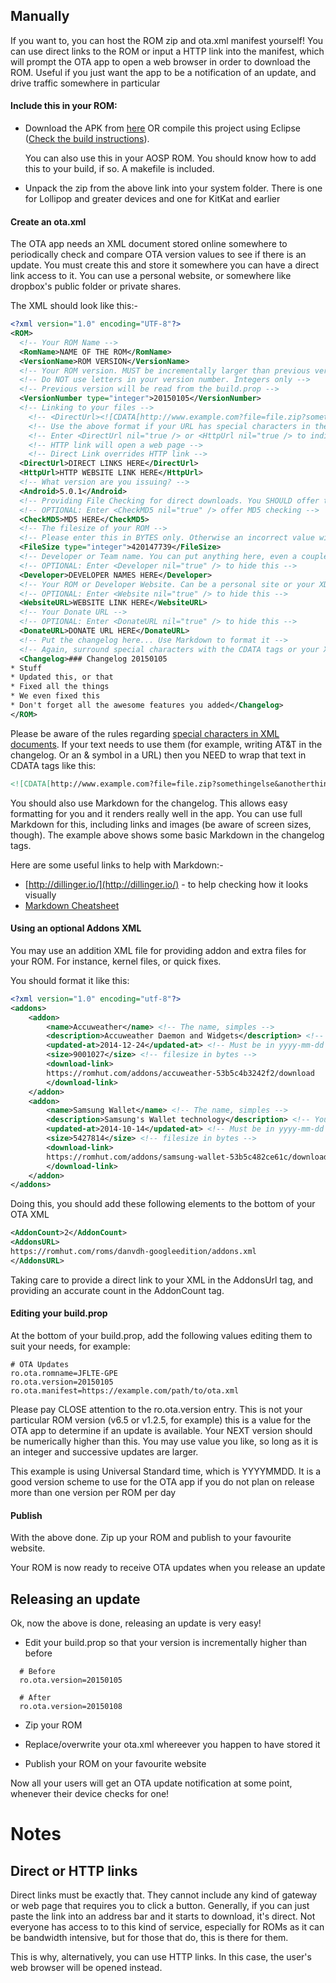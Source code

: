 ## Manually

If you want to, you can host the ROM zip and ota.xml manifest yourself! You can use direct links to the ROM or input a HTTP link into the manifest, which will prompt the OTA app to open a web browser in order to download the ROM. Useful if you just want the app to be a notification of an update, and drive traffic somewhere in particular

#### Include this in your ROM:

- Download the APK from [here](http://ultimarom.com/downloads/ota-updates/) OR compile this project using Eclipse ([Check the build instructions](Building.md)). 

  You can also use this in your AOSP ROM. You should know how to add this to your build, if so. A makefile is included.
  
- Unpack the zip from the above link into your system folder. There is one for Lollipop and greater devices and one for KitKat and earlier

#### Create an ota.xml

The OTA app needs an XML document stored online somewhere to periodically check and compare OTA version values to see if there is an update. You must create this and store it somewhere you can have a direct link access to it. You can use a personal website, or somewhere like dropbox's public folder or private shares.

The XML should look like this:-

``` XML
<?xml version="1.0" encoding="UTF-8"?>
<ROM>
  <!-- Your ROM Name -->
  <RomName>NAME OF THE ROM</RomName>
  <VersionName>ROM VERSION</VersionName>
  <!-- Your ROM version. MUST be incrementally larger than previous versions -->
  <!-- Do NOT use letters in your version number. Integers only -->
  <!-- Previous version will be read from the build.prop -->
  <VersionNumber type="integer">20150105</VersionNumber>
  <!-- Linking to your files -->
    <!-- <DirectUrl><![CDATA[http://www.example.com?file=file.zip?somethingelse&anotherthing]]></DirectUrl> -->
    <!-- Use the above format if your URL has special characters in then, like an (&) ampersand -->
    <!-- Enter <DirectUrl nil="true /> or <HttpUrl nil="true /> to indicate you won't be using a type of URL -->
    <!-- HTTP link will open a web page -->
    <!-- Direct Link overrides HTTP link -->
  <DirectUrl>DIRECT LINKS HERE</DirectUrl>
  <HttpUrl>HTTP WEBSITE LINK HERE</HttpUrl>
  <!-- What version are you issuing? -->
  <Android>5.0.1</Android>
  <!-- Providing File Checking for direct downloads. You SHOULD offer this for your users whether using HTTP or Direct -->
  <!-- OPTIONAL: Enter <CheckMD5 nil="true" /> offer MD5 checking -->
  <CheckMD5>MD5 HERE</CheckMD5>
  <!-- The filesize of your ROM -->
  <!-- Please enter this in BYTES only. Otherwise an incorrect value will be shown -->
  <FileSize type="integer">420147739</FileSize>
  <!-- Developer or Team name. You can put anything here, even a couple of names -->
  <!-- OPTIONAL: Enter <Developer nil="true" /> to hide this -->
  <Developer>DEVELOPER NAMES HERE</Developer>
  <!-- Your ROM or Developer Website. Can be a personal site or your XDA/forum thread -->
  <!-- OPTIONAL: Enter <Website nil="true" /> to hide this -->
  <WebsiteURL>WEBSITE LINK HERE</WebsiteURL>
  <!-- Your Donate URL -->
  <!-- OPTIONAL: Enter <DonateURL nil="true" /> to hide this -->
  <DonateURL>DONATE URL HERE</DonateURL>
  <!-- Put the changelog here... Use Markdown to format it -->
  <!-- Again, surround special characters with the CDATA tags or your XML will NOT parse -->
  <Changelog>### Changelog 20150105
* Stuff
* Updated this, or that
* Fixed all the things
* We even fixed this
* Don't forget all the awesome features you added</Changelog>
</ROM>
```
Please be aware of the rules regarding [special characters in XML documents](http://en.wikipedia.org/wiki/List_of_XML_and_HTML_character_entity_references#Predefined_entities_in_XML). If your text needs to use them (for example, writing AT&T in the changelog. Or an & symbol in a URL) then you NEED to wrap that text in CDATA tags like this:
```XML
<![CDATA[http://www.example.com?file=file.zip?somethingelse&anotherthing]]>
```
You should also use Markdown for the changelog. This allows easy formatting for you and it renders really well in the app. You can use full Markdown for this, including links and images (be aware of screen sizes, though). The example above shows some basic Markdown in the changelog tags. 

Here are some useful links to help with Markdown:-
- [http://dillinger.io/](http://dillinger.io/) -  to help checking how it looks visually
- [Markdown Cheatsheet](https://github.com/adam-p/markdown-here/wiki/markdown-Cheatsheet)

#### Using an optional Addons XML

You may use an addition XML file for providing addon and extra files for your ROM. For instance, kernel files, or quick fixes.

You should format it like this:

``` XML
<?xml version="1.0" encoding="utf-8"?>
<addons>
	<addon>
		<name>Accuweather</name> <!-- The name, simples -->
		<description>Accuweather Daemon and Widgets</description> <!-- You can use markdown here if you want -->
		<updated-at>2014-12-24</updated-at> <!-- Must be in yyyy-mm-dd format -->
		<size>9001027</size> <!-- filesize in bytes -->
		<download-link>
		https://romhut.com/addons/accuweather-53b5c4b3242f2/download
		</download-link>
	</addon>
	<addon>
		<name>Samsung Wallet</name> <!-- The name, simples -->
		<description>Samsung's Wallet technology</description> <!-- You can use markdown here if you want -->
		<updated-at>2014-10-14</updated-at> <!-- Must be in yyyy-mm-dd format -->
		<size>5427814</size> <!-- filesize in bytes -->
		<download-link>
		https://romhut.com/addons/samsung-wallet-53b5c482ce61c/download
		</download-link>
	</addon>
</addons>
```

Doing this, you should add these following elements to the bottom of your OTA XML

```XML
<AddonCount>2</AddonCount>
<AddonsURL>
https://romhut.com/roms/danvdh-googleedition/addons.xml
</AddonsURL>
```
Taking care to provide a direct link to your XML in the AddonsUrl tag, and providing an accurate count in the AddonCount tag.


#### Editing your build.prop

At the bottom of your build.prop, add the following values editing them to suit your needs, for example:

```
# OTA Updates
ro.ota.romname=JFLTE-GPE
ro.ota.version=20150105
ro.ota.manifest=https://example.com/path/to/ota.xml
```
  
Please pay CLOSE attention to the ro.ota.version entry. This is not your particular ROM version (v6.5 or v1.2.5, for example) this is a value for the OTA app to determine if an update is available. Your NEXT version should be numerically higher than this. You may use value you like, so long as it is an integer and successive updates are larger.

This example is using Universal Standard time, which is YYYYMMDD. It is a good version scheme to use for the OTA app if you do not plan on release more than one version per ROM per day

#### Publish

With the above done. Zip up your ROM and publish to your favourite website. 

Your ROM is now ready to receive OTA updates when you release an update

## Releasing an update

Ok, now the above is done, releasing an update is very easy!

- Edit your build.prop so that your version is incrementally higher than before

```
  # Before
  ro.ota.version=20150105
  
  # After
  ro.ota.version=20150108 
```
  
- Zip your ROM

- Replace/overwrite your ota.xml whereever you happen to have stored it

- Publish your ROM on your favourite website

Now all your users will get an OTA update notification at some point, whenever their device checks for one!

# Notes
## Direct or HTTP links
Direct links must be exactly that. They cannot include any kind of gateway or web page that requires you to click a button. Generally, if you can just paste the link into an address bar and it starts to download, it's direct. Not everyone has access to to this kind of service, especially for ROMs as it can be bandwidth intensive, but for those that do, this is there for them.

This is why, alternatively, you can use HTTP links. In this case, the user's web browser will be opened instead.
